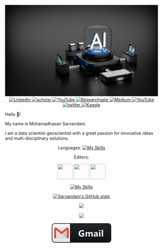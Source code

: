 
  <div align="center">
  
  <img src="AI.jpeg" width="600" height="300">
  
  </div>
 
<div align="center">
  
 <a href="https://www.linkedin.com/in/mohamadhasan-sarvandani/">
  <img
    alt="Linkedin"
    src="https://img.shields.io/badge/linkedin-0077B5?logo=linkedin&logoColor=white&style=for-the-badge"
  />
</a>
  
  <a href="https://scholar.google.com/citations?user=6FDuIJMAAAAJ&hl=en">
  <img
    alt="scholar"
    src="https://img.shields.io/badge/Google_Scholar-4285F4?style=for-the-badge&logo=google-scholar&logoColor=white"
  />
</a>

<a href="https://www.pinterest.com/Mohamadhasan_Sarvandani/">
  <img
    alt="YouTube"
    src="https://img.shields.io/badge/Pinterest-FF0000?style=for-the-badge&logo=Pinterest&logoColor=black"
  />
</a>


<a href="https://www.researchgate.net/profile/Mohamadhasan-Sarvandani">
  <img
    alt="Researchgate"
    src="https://img.shields.io/badge/Researchgate-3DDC84?style=for-the-badge&logo=researchgate&logoColor=white"
  />
</a>
  
   <a href="https://medium.com/@mohamadhasan.sarvandani">
  <img
    alt="Medium"
    src="https://img.shields.io/badge/Medium-12100E?style=for-the-badge&logo=medium&logoColor=white"
  />
</a>

<a href="https://www.youtube.com/@MohamadhasanSarvandani/featured">
  <img
    alt="YouTube"
    src="https://img.shields.io/badge/YouTube-FF0000?style=for-the-badge&logo=youtube&logoColor=black"
  />
</a>

  <a href="https://twitter.com/M_Sarvandani">
  <img
    alt="twitter"
    src="https://img.shields.io/badge/Twitter-1DA1F2?style=for-the-badge&logo=twitter&logoColor=white"
  />
</a>
  
  
  <a href="https://www.kaggle.com/sarvandani">
  <img
    alt="Kaggle"
    src="https://img.shields.io/badge/Kaggle-20BEFF?style=for-the-badge&logo=Kaggle&logoColor=white"
  />
</a>
  
</div>
 

















 Hello :wave:!

My name is Mohamadhasan Sarvandani.

I am a data scientist-geoscientist with a great passion for innovative ideas and multi-disciplinary solutions.  

<div align="center">
  
Languages: 
[![My Skills](https://skillicons.dev/icons?i=py,matlab,r&theme=dark)](https://skillicons.dev)
 
Editors:  

<img src='https://github.com/Sarvandani/files/blob/main/icons8-spyder-ide.svg' width="50" height="50">  
<img src='https://upload.wikimedia.org/wikipedia/commons/3/38/Jupyter_logo.svg' width="50" height="50">  
<img src='https://upload.wikimedia.org/wikipedia/commons/d/d0/RStudio_logo_flat.svg' width="50" height="50">  

</div>

<div align="center">

[![My Skills](https://skillicons.dev/icons?i=latex,tensorflow,gcp,mysql,linux,emacs&theme=dark)](https://skillicons.dev)


[![Sarvandani's GitHub stats](https://github-readme-stats.vercel.app/api?username=Sarvandani&theme=radical)](https://github.com/Sarvandani)



  
  
  ![](https://github.com/Sarvandani/gif_terminal/blob/main/terminal.gif)

  
  
  
 ![](https://komarev.com/ghpvc/?username=Sarvandani&style=for-the-badge)
  
  
  <a href="mailto:mohamadian.sarvandani@gmail.com">
    <img 
         alt="Gmail"
         src="https://github.com/MikeCodesDotNET/ColoredBadges/blob/master/svg/social/gmail.svg" 
         style="vertical-align:top margin:6px 4px"
/>
</a>
  
</div>


 





